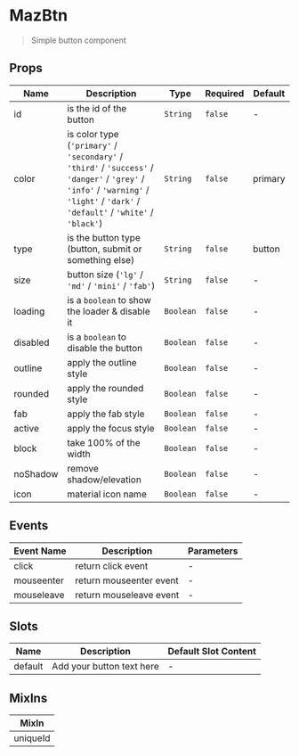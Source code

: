 # MazBtn

> Simple button component

## Props

<!-- @vuese:MazBtn:props:start -->

| Name     | Description                                                                                                                                                                         | Type      | Required | Default |
| -------- | ----------------------------------------------------------------------------------------------------------------------------------------------------------------------------------- | --------- | -------- | ------- |
| id       | is the id of the button                                                                                                                                                             | `String`  | `false`  | -       |
| color    | is color type (`'primary'` / `'secondary'` / `'third'` / `'success'` / `'danger'` / `'grey'` / `'info'` / `'warning'` / `'light'` / `'dark'` / `'default'` / `'white'` / `'black'`) | `String`  | `false`  | primary |
| type     | is the button type (button, submit or something else)                                                                                                                               | `String`  | `false`  | button  |
| size     | button size (`'lg'` / `'md'` / `'mini'` / `'fab'`)                                                                                                                                  | `String`  | `false`  | -       |
| loading  | is a `boolean` to show the loader & disable it                                                                                                                                      | `Boolean` | `false`  | -       |
| disabled | is a `boolean` to disable the button                                                                                                                                                | `Boolean` | `false`  | -       |
| outline  | apply the outline style                                                                                                                                                             | `Boolean` | `false`  | -       |
| rounded  | apply the rounded style                                                                                                                                                             | `Boolean` | `false`  | -       |
| fab      | apply the fab style                                                                                                                                                                 | `Boolean` | `false`  | -       |
| active   | apply the focus style                                                                                                                                                               | `Boolean` | `false`  | -       |
| block    | take 100% of the width                                                                                                                                                              | `Boolean` | `false`  | -       |
| noShadow | remove shadow/elevation                                                                                                                                                             | `Boolean` | `false`  | -       |
| icon     | material icon name                                                                                                                                                                  | `Boolean` | `false`  | -       |

<!-- @vuese:MazBtn:props:end -->

## Events

<!-- @vuese:MazBtn:events:start -->

| Event Name | Description             | Parameters |
| ---------- | ----------------------- | ---------- |
| click      | return click event      | -          |
| mouseenter | return mouseenter event | -          |
| mouseleave | return mouseleave event | -          |

<!-- @vuese:MazBtn:events:end -->

## Slots

<!-- @vuese:MazBtn:slots:start -->

| Name    | Description               | Default Slot Content |
| ------- | ------------------------- | -------------------- |
| default | Add your button text here | -                    |

<!-- @vuese:MazBtn:slots:end -->

## MixIns

<!-- @vuese:MazBtn:mixIns:start -->

| MixIn    |
| -------- |
| uniqueId |

<!-- @vuese:MazBtn:mixIns:end -->
